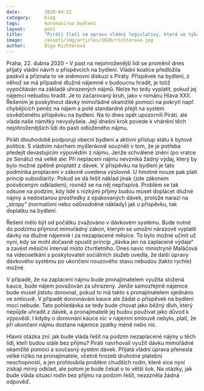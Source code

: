 ```yaml
---
date:         2020-04-22
category:     blog
tags:         koronavirus bydlení
layout:       post
title:        "Piráti tlačí na opravu vládní legislativy, která se týká příspěvků na bydlení"
image:        /assets/img/articles/2020/richterova.jpg
author:       Olga Richterová
---
```


 

Praha, 22. dubna 2020 – V past na nejohroženější lidi se proměnil dnes přijatý vládní návrh o příspěvcích na bydlení. Vládní koalice předložila paskvil a přiznala to ve sněmovní diskuzi s Piráty. Příspěvek na bydlení, z něhož se má případné dlužné nájemné v budoucnu hradit, je totiž vypočítáván na základě uhrazených nájmů. Nelze ho tedy vyplatit, pokud jej nájemci nebudou hradit. Je to začarovaný kruh, jako v románu Hlava XXII. Řešením je poskytnout dávky mimořádné okamžité pomoci na pokrytí např. chybějících peněz na nájem a poté standardně přejít na systém osvědčeného příspěvku na bydlení. Na to dnes opět upozornili Piráti, ale vláda naše námitky nevyslyšela. Její dnešní krok povede k vhánění těch nejohroženějších lidí do pasti odloženého nájmu.

Piráti dlouhodobě podporují obecní bydlení a aktivní přístup státu k bytové politice. S vládním návrhem myšlenkově souzněli v tom, že je potřeba předejít devastujícím výpovědím z nájmu. Jenže schválené znění (po vratce ze Senátu) má velké ale: Při neplacení nájmu nevzniká žádný výdaj, který by bylo možné zpětně proplatit z dávek. V příspěvku na bydlení je tato podmínka proplacení v zákoně uvedena výslovně. U hmotné nouze pak platí princip subsidiarity: Pokud se dá řešit náklad jinak (zde zákonem posvěceným odkladem), rovněž se na něj nepřispívá. Problém se tak odsune na podzim, kdy lidé s nízkými příjmy budou muset doplácet dlužné nájmy a nedostanou prostředky z opakovaných dávek, protože narazí na „stropy“ (normativní nebo odůvodněné náklady) jak u příspěvku, tak doplatku na bydlení.  

Řešení mělo být od počátku zvažováno v dávkovém systému. Bude nutné do podzimu přijmout mimořádný zákon, kterým se umožní nárazově vyplatit dávky na dlužné nájemné i za nezaplacené měsíce. To bylo možné učinit už nyní, kdy se mohl dočasně opustit princip „dávka jen na zaplacené výdaje“ a zavést měsíční interval místo čtvrtletního. Dnes navíc ministryně Maláčová na videosetkání s poskytovateli sociálních služeb uvedla, že další úpravy dávkového systému po ukončení nouzového stavu nebudou (takto rychle) možné.

V případě, že na zaplacení nájmu bude pronajímatelem využita složená kauce, bude nájem považován za uhrazený. Jenže samozřejmě nájemce bude muset jistotu dorovnat, pokud to má takto s pronajímatelem sjednáno ve smlouvě. V případě dorovnávání kauce ale žádat o příspěvek na bydlení moci nebude. Tato pohledávka se tedy bude chovat jako běžný dluh, který nepůjde uhradit z dávek, a pronajímatelé jej budou používat jako důvod k výpovědi. I kdyby o dorovnání kauce nic v nájemní smlouvě nebylo, platí, že při ukončení nájmu dostane nájemce zpátky méně nebo nic.

Hlavní otázka zní: jak bude vláda řešit na podzim nezaplacené nájmy u těch lidí, kteří budou stále bez příjmu? Piráti navrhovali využít dávku mimořádné okamžité pomoci a současný systém dávek. Přijatá vládní úprava přenesla velké riziko na pronajímatele, včetně hrozeb druhotné platební neschopnosti, a jen prohloubila problém chudších rodin, které sice nyní získají mírný odklad, ale potom je bude čekat o to větší šok. Na otázky, jak bude vláda situaci rodin bez příjmu na podzim řešit, nezazněla žádná odpověď.
